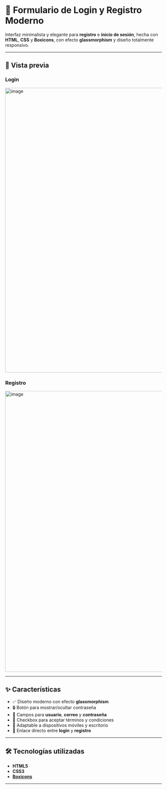 # 🌟 Formulario de Login y Registro Moderno

Interfaz minimalista y elegante para **registro** e **inicio de sesión**, hecha con **HTML**, **CSS** y **Boxicons**, con efecto **glassmorphism** y diseño totalmente responsivo.

---

## 📸 Vista previa

### Login
<img width="1919" height="915" alt="image" src="https://github.com/user-attachments/assets/33a78c0f-e3ba-4fec-9ac0-fd026543547d" />


### Registro
<img width="1919" height="903" alt="image" src="https://github.com/user-attachments/assets/10d24f3f-59dc-4b82-bf3f-70c79f0adc86" />

---

## ✨ Características
- ✅ Diseño moderno con efecto **glassmorphism**
- 🔒 Botón para mostrar/ocultar contraseña
- 📧 Campos para **usuario**, **correo** y **contraseña**
- 📝 Checkbox para aceptar términos y condiciones
- 📱 Adaptable a dispositivos móviles y escritorio
- 🔗 Enlace directo entre **login** y **registro**

---

## 🛠️ Tecnologías utilizadas
- **HTML5**
- **CSS3**
- [**Boxicons**](https://boxicons.com/)

---


